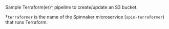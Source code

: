 Sample Terraform(er)† pipeline to create/update an S3 bucket.

†`terraformer` is the name of the Spinnaker microservice (`spin-terraformer`) that runs Terraform.
